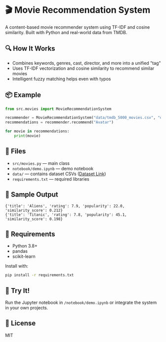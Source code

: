 # 🎬 Movie Recommendation System

A content-based movie recommender system using TF-IDF and cosine similarity. Built with Python and real-world data from TMDB.

## 🔍 How It Works

- Combines keywords, genres, cast, director, and more into a unified "tag"
- Uses TF-IDF vectorization and cosine similarity to recommend similar movies
- Intelligent fuzzy matching helps even with typos

## 📦 Example

```python
from src.movies import MovieRecommendationSystem

recommender = MovieRecommendationSystem("data/tmdb_5000_movies.csv", "data/tmdb_5000_credits.csv")
recommendations = recommender.recommend("Avatar")

for movie in recommendations:
    print(movie)
```

## 📁 Files

- `src/movies.py` — main class
- `notebook/demo.ipynb` — demo notebook
- `data/` — contains dataset CSVs ([Dataset Link](https://www.kaggle.com/datasets/tmdb/tmdb-movie-metadata?resource=download))
- `requirements.txt` — required libraries

## 🧪 Sample Output

```
{'title': 'Aliens', 'rating': 7.9, 'popularity': 22.0, 'similarity_score': 0.212}
{'title': 'Titanic', 'rating': 7.8, 'popularity': 45.1, 'similarity_score': 0.198}
```

## 📌 Requirements

- Python 3.8+
- pandas
- scikit-learn

Install with:

```bash
pip install -r requirements.txt
```

## 🚀 Try It!

Run the Jupyter notebook in `/notebook/demo.ipynb` or integrate the system in your own projects.

## 📖 License

MIT
